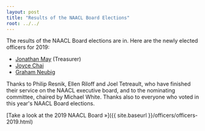 ```yaml
---
layout: post
title: "Results of the NAACL Board Elections"
root: ../../
---
```

The results of the NAACL Board elections are in. Here are the newly elected officers for 2019:

- [Jonathan May](https://www.isi.edu/~jonmay/) (Treasurer)
- [Joyce Chai](http://www.cse.msu.edu/~jchai/)
- [Graham Neubig](http://www.phontron.com/)

Thanks to Philip Resnik, Ellen Riloff and Joel Tetreault, who have finished their service on the NAACL executive board, and to the nominating committee, chaired by Michael White. Thanks also to everyone who voted in this year's NAACL Board elections.

[Take a look at the 2019 NAACL Board »]({{ site.baseurl }}/officers/officers-2019.html)
